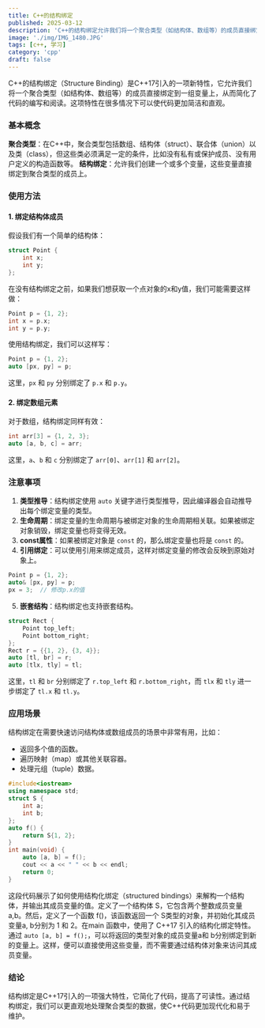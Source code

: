 ```yaml
---
title: C++的结构绑定
published: 2025-03-12
description: 'C++的结构绑定允许我们将一个聚合类型（如结构体、数组等）的成员直接绑定到一组变量上，从而简化了代码的编写和阅读。这项特性在很多情况下可以使代码更加简洁和直观。'
image: './img/IMG_1480.JPG'
tags: [c++, 学习]
category: 'cpp'
draft: false 
---
```

C++的结构绑定（Structure Binding）是C++17引入的一项新特性，它允许我们将一个聚合类型（如结构体、数组等）的成员直接绑定到一组变量上，从而简化了代码的编写和阅读。这项特性在很多情况下可以使代码更加简洁和直观。
### 基本概念
**聚合类型**：在C++中，聚合类型包括数组、结构体（struct）、联合体（union）以及类（class），但这些类必须满足一定的条件，比如没有私有或保护成员、没有用户定义的构造函数等。
**结构绑定**：允许我们创建一个或多个变量，这些变量直接绑定到聚合类型的成员上。

### 使用方法
#### 1. 绑定结构体成员
假设我们有一个简单的结构体：
```cpp
struct Point {
    int x;
    int y;
};
```
在没有结构绑定之前，如果我们想获取一个点对象的x和y值，我们可能需要这样做：
```cpp
Point p = {1, 2};
int x = p.x;
int y = p.y;
```
使用结构绑定，我们可以这样写：
```cpp
Point p = {1, 2};
auto [px, py] = p;
```
这里，`px` 和 `py` 分别绑定了 `p.x` 和 `p.y`。
#### 2. 绑定数组元素
对于数组，结构绑定同样有效：
```cpp
int arr[3] = {1, 2, 3};
auto [a, b, c] = arr;
```
这里，`a`、`b` 和 `c` 分别绑定了 `arr[0]`、`arr[1]` 和 `arr[2]`。
### 注意事项
1. **类型推导**：结构绑定使用 `auto` 关键字进行类型推导，因此编译器会自动推导出每个绑定变量的类型。
2. **生命周期**：绑定变量的生命周期与被绑定对象的生命周期相关联。如果被绑定对象销毁，绑定变量也将变得无效。
3. **const属性**：如果被绑定对象是 `const` 的，那么绑定变量也将是 `const` 的。
4. **引用绑定**：可以使用引用来绑定成员，这样对绑定变量的修改会反映到原始对象上。
```cpp
Point p = {1, 2};
auto& [px, py] = p;
px = 3;  // 修改p.x的值
```
5. **嵌套结构**：结构绑定也支持嵌套结构。
```cpp
struct Rect {
    Point top_left;
    Point bottom_right;
};
Rect r = {{1, 2}, {3, 4}};
auto [tl, br] = r;
auto [tlx, tly] = tl;
```
这里，`tl` 和 `br` 分别绑定了 `r.top_left` 和 `r.bottom_right`，而 `tlx` 和 `tly` 进一步绑定了 `tl.x` 和 `tl.y`。
### 应用场景
结构绑定在需要快速访问结构体或数组成员的场景中非常有用，比如：
- 返回多个值的函数。
- 遍历映射（map）或其他关联容器。
- 处理元组（tuple）数据。

```c++
#include<iostream>
using namespace std;
struct S {
    int a;
    int b;
};
auto f() {
    return S{1, 2};
}
int main(void) {
    auto [a, b] = f();
    cout << a << " " << b << endl;
    return 0;
}
```

这段代码展示了如何使用结构化绑定（structured bindings）来解构一个结构体，并输出其成员变量的值。定义了一个结构体 S，它包含两个整数成员变量a,b。然后，定义了一个函数 f()，该函数返回一个 S类型的对象，并初始化其成员变量a, b分别为 1 和 2。在main 函数中，使用了 C++17 引入的结构化绑定特性。通过 `auto [a, b] = f();`，可以将返回的类型对象的成员变量a和 b分别绑定到新的变量上。这样，便可以直接使用这些变量，而不需要通过结构体对象来访问其成员变量。


### 结论
结构绑定是C++17引入的一项强大特性，它简化了代码，提高了可读性。通过结构绑定，我们可以更直观地处理聚合类型的数据，使C++代码更加现代化和易于维护。